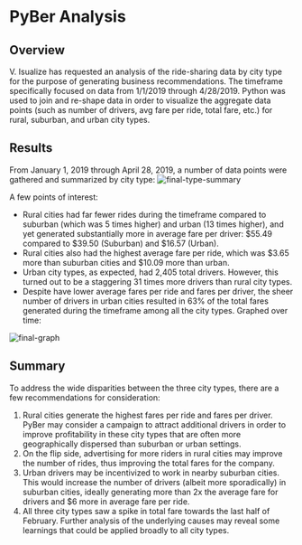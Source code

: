 # PyBer Analysis
## Overview  
V. Isualize has requested an analysis of the ride-sharing data by city type for the purpose of generating business recommendations.  The timeframe specifically focused on data from 1/1/2019 through 4/28/2019. Python was used to join and re-shape data in order to visualize the aggregate data points (such as number of drivers, avg fare per ride, total fare, etc.) for rural, suburban, and urban city types. 

## Results  
From January 1, 2019 through April 28, 2019, a number of data points were gathered and summarized by city type:
![final-type-summary](https://user-images.githubusercontent.com/88070999/133192916-17a467b8-8a8d-4772-808c-fb68370f2886.png)  

A few points of interest:
* Rural cities had far fewer rides during the timeframe compared to suburban (which was 5 times higher) and urban (13 times higher), and yet generated substantially more in average fare per driver: $55.49 compared to $39.50 (Suburban) and $16.57 (Urban).
* Rural cities also had the highest average fare per ride, which was $3.65 more than suburban cities and $10.09 more than urban.
* Urban city types, as expected, had 2,405 total drivers.  However, this turned out to be a staggering 31 times more drivers than rural city types.
* Despite have lower average fares per ride and fares per driver, the sheer number of drivers in urban cities resulted in 63% of the total fares generated during the timeframe among all the city types.  Graphed over time:

![final-graph](https://user-images.githubusercontent.com/88070999/133193993-3a3238a4-c783-49bb-b1d5-501a160ab966.png)

## Summary  
To address the wide disparities between the three city types, there are a few recommendations for consideration:
1. Rural cities generate the highest fares per ride and fares per driver. PyBer may consider a campaign to attract additional drivers in order to improve profitability in these city types that are often more geographically dispersed than suburban or urban settings.
2. On the flip side, advertising for more riders in rural cities may improve the number of rides, thus improving the total fares for the company.
3. Urban drivers may be incentivized to work in nearby suburban cities.  This would increase the number of drivers (albeit more sporadically) in suburban cities, ideally generating more than 2x the average fare for drivers and $6 more in average fare per ride.
4. All three city types saw a spike in total fare towards the last half of February.  Further analysis of the underlying causes may reveal some learnings that could be applied broadly to all city types.

